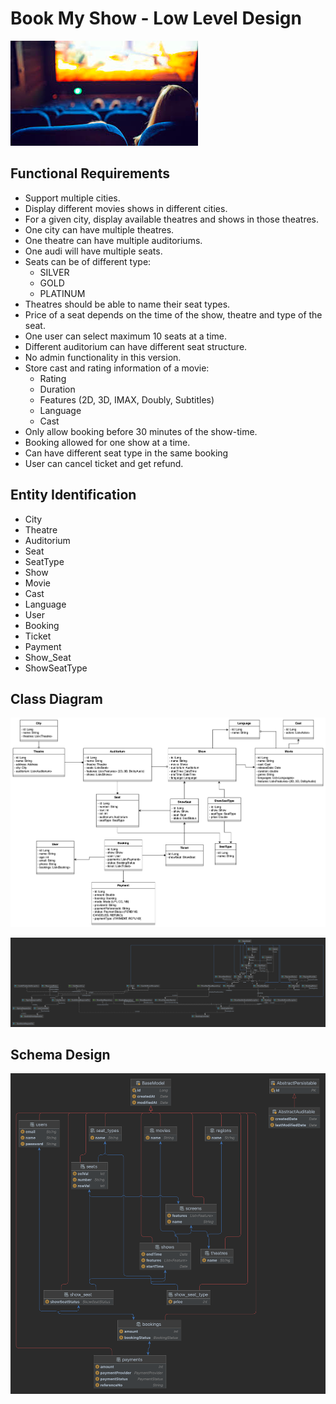 # Book My Show - Low Level Design

![./resources/bms-img.png](./resources/bms-img.png)

## Functional Requirements

* Support multiple cities.
* Display different movies shows in different cities.
* For a given city, display available theatres and shows in those theatres.
* One city can have multiple theatres.
* One theatre can have multiple auditoriums.
* One audi will have multiple seats.
* Seats can be of different type:
  * SILVER
  * GOLD
  * PLATINUM
* Theatres should be able to name their seat types.
* Price of a seat depends on the time of the show, theatre and type of the seat.
* One user can select maximum 10 seats at a time.
* Different auditorium can have different seat structure.
* No admin functionality in this version.
* Store cast and rating information of a movie:
  * Rating
  * Duration
  * Features (2D, 3D, IMAX, Doubly, Subtitles)
  * Language
  * Cast
* Only allow booking before 30 minutes of the show-time.
* Booking allowed for one show at a time.
* Can have different seat type in the same booking
* User can cancel ticket and get refund.


## Entity Identification

* City
* Theatre
* Auditorium
* Seat
* SeatType
* Show
* Movie
* Cast
* Language
* User
* Booking
* Ticket
* Payment
* Show_Seat
* ShowSeatType

## Class Diagram

![./resources/bms-class-diagram.png](./resources/bms-class-diagram.png)

![./resources/bms-class-diagram-generated.png](./resources/bms-class-diagram-generated.png)


## Schema Design

![./resources/bms-schema-design.png](./resources/bms-schema-design.png)


